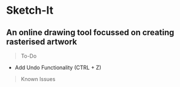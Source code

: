 # Sketch-It
## An online drawing tool focussed on creating rasterised artwork

> To-Do
- Add Undo Functionality (CTRL + Z)

> Known Issues